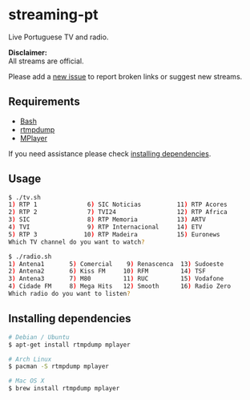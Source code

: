 streaming-pt
============

Live Portuguese TV and radio.

**Disclaimer:**  
All streams are official.

Please add a [new issue](https://github.com/marmelo/streaming-pt/issues) to report broken links or suggest new streams.


Requirements
-----

- [Bash](https://www.gnu.org/software/bash/)
- [rtmpdump](https://rtmpdump.mplayerhq.hu/)
- [MPlayer](http://www.mplayerhq.hu/)

If you need assistance please check [installing dependencies](#installing-dependencies).


Usage
-----

```bash
$ ./tv.sh 
1) RTP 1              6) SIC Noticias          11) RTP Acores
2) RTP 2              7) TVI24                 12) RTP Africa
3) SIC                8) RTP Memoria           13) ARTV
4) TVI                9) RTP Internacional     14) ETV
5) RTP 3             10) RTP Madeira           15) Euronews
Which TV channel do you want to watch?
```

```bash
$ ./radio.sh
1) Antena1       5) Comercial    9) Renascenca  13) Sudoeste
2) Antena2       6) Kiss FM     10) RFM         14) TSF
3) Antena3       7) M80         11) RUC         15) Vodafone
4) Cidade FM     8) Mega Hits   12) Smooth      16) Radio Zero
Which radio do you want to listen? 
```


Installing dependencies
-----

```bash
# Debian / Ubuntu
$ apt-get install rtmpdump mplayer
```

```bash
# Arch Linux
$ pacman -S rtmpdump mplayer
```

```bash
# Mac OS X
$ brew install rtmpdump mplayer
```
